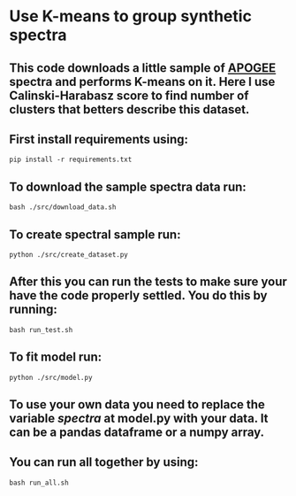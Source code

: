 # Use K-means to group synthetic spectra
## This code downloads a little sample of [APOGEE](https://www.sdss.org/surveys/apogee-2/) spectra and performs K-means on it. Here I use Calinski-Harabasz score to find number of clusters that betters describe this dataset. 

## First install requirements using:

```
pip install -r requirements.txt
```

## To download the sample spectra data run:

```
bash ./src/download_data.sh
```

## To create spectral sample run:

```
python ./src/create_dataset.py
```

## After this you can run the tests to make sure your have the code properly settled. You do this by running:

```
bash run_test.sh
```

## To fit model run:

```
python ./src/model.py
```

## To use your own data you need to replace the variable *spectra* at **model.py** with your data. It can be a pandas dataframe or a numpy array.

## You can run all together by using:

```
bash run_all.sh
```
